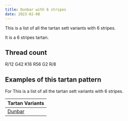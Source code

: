 ```yaml
---
title: Dunbar with 6 stripes
date: 2023-02-08
---
```

This is a list of all the tartan sett variants with 6 stripes.

It is a 6 stripes tartan.


## Thread count
R/12 G42 K16 R56 G2 R/8

## Examples of this tartan pattern
For This is a list of all the tartan sett variants with 6 stripes.

| Tartan Variants |
|---------------|
| [Dunbar](/variants/r/12/g42/k16/r56/g2/r/8-g004c00-k000000-rc80000/)||
